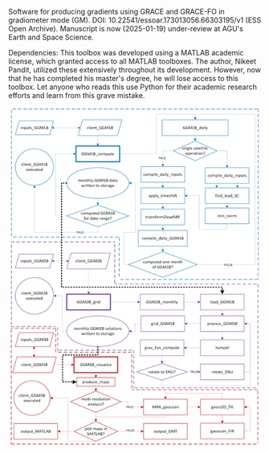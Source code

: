 Software for producing gradients using GRACE and GRACE-FO in gradiometer mode (GM). 
DOI: 10.22541/essoar.173013056.66303195/v1 (ESS Open Archive). Manuscript is now (2025-01-19) under-review at AGU's Earth and Space Science.

Dependencies: This toolbox was developed using a MATLAB academic license, which granted access to all MATLAB toolboxes. The author, Nikeet Pandit, utilized these extensively throughout its development. However, now that he has completed his master's degree, he will lose access to this toolbox. Let anyone who reads this use Python for their academic research efforts and learn from this grave mistake.

<p align="center">
  <img src="https://github.com/NikeetPandit/GRACE-and-GRACE-FO-Gradiometer-Mode-Toolkit/blob/main/manual/flow_diagram.png" />
</p>
